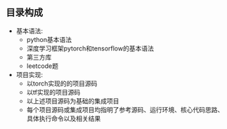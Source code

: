 ## 目录构成
- 基本语法: 
	- python基本语法
	- 深度学习框架pytorch和tensorflow的基本语法
	- 第三方库
	- leetcode题
- 项目实现:
	- 以torch实现的的项目源码
	- 以tf实现的项目源码
	- 以上述项目源码为基础的集成项目
	- 每个项目源码或集成项目均指明了参考源码、运行环境、核心代码思路、具体执行命令以及相关结果